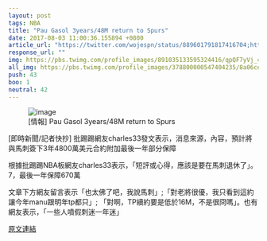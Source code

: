 ```yaml
---
layout: post
tags: NBA
title: "Pau Gasol 3years/48M return to Spurs"
date: 2017-08-03 11:00:36.155894 +0800
article_url: "https://twitter.com/wojespn/status/889601791817416704;https://twitter.com/ZachLowe_NBA/status/890387553681125376"
response_url: ""
img: https://pbs.twimg.com/profile_images/891035133595324416/qpQF7yVj_400x400.jpg
all_img: https://pbs.twimg.com/profile_images/378800000547404235/8a06ce6d5a29c02e2e8e81c9874f3468_400x400.png
push: 43
boo: 1
neutral: 42
---
```


<figure>
<img src="https://pbs.twimg.com/profile_images/891035133595324416/qpQF7yVj_400x400.jpg" alt="image">
<figcaption>
[情報] Pau Gasol 3years/48M return to Spurs
</figcaption>
</figure>



[即時新聞/記者快抄] 批踢踢網友charles33發文表示，消息來源，內容，預計將與馬刺簽下3年4800萬美元合約附加最後一年部分保障

根據批踢踢NBA板網友charles33表示，「短評或心得，應該是要在馬刺退休了」。7，最後一年保障670萬

文章下方網友留言表示「也太佛了吧，我說馬刺」;「對老將很優，我只看到這約讓今年manu跟明年tp都只」; 「對啊，TP續約要是低於16M，不是很冏嗎」。也有網友表示，「一些人噴假刺迷一年迷」

<a href = "https://www.ptt.cc/bbs/NBA/M.1501127129.A.7F9.html">原文連結</a>

